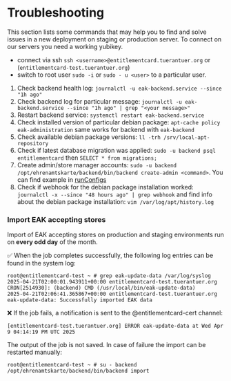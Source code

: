 # Troubleshooting

This section lists some commands that may help you to find and solve issues in a new deployment on staging or production server.
To connect on our servers you need a working yubikey.
- connect via ssh `ssh <username>@entitlementcard.tuerantuer.org` or (`entitlementcard-test.tuerantuer.org`)
- switch to root user `sudo -i` or `sudo - u <user>` to a particular user.

1) Check backend health log: `journalctl -u eak-backend.service --since "1h ago"`
2) Check backend log for particular message: `journalctl -u eak-backend.service --since "1h ago" | grep "<your message>"`
3) Restart backend service: `systemctl restart eak-backend.service`
4) Check installed version of particular debian package: `apt-cache policy eak-administration` same works for backend with `eak-backend`
5) Check available debian package versions: `ll -trh /srv/local-apt-repository`
6) Check if latest database migration was applied: `sudo -u backend psql entitlementcard` then `SELECT * from migrations;`
7) Create admin/store manager accounts: `sudo -u backend /opt/ehrenamtskarte/backend/bin/backend create-admin <command>`. You can find example in [runConfigs](../.idea/runConfigurations)
8) Check if webhook for the debian package installation worked: `journalctl -x --since "48 hours ago" | grep webhook` and find info about the debian package installation: `vim /var/log/apt/history.log`

### Import EAK accepting stores

Import of EAK accepting stores on production and staging environments run on **every odd day** of the month.

:white_check_mark: When the job completes successfully, the following log entries can be found in the system log:

```
root@entitlementcard-test ~ # grep eak-update-data /var/log/syslog
2025-04-21T02:00:01.943911+00:00 entitlementcard-test.tuerantuer.org CRON[2514930]: (backend) CMD (/usr/local/bin/eak-update-data)
2025-04-21T02:06:41.365867+00:00 entitlementcard-test.tuerantuer.org eak-update-data: Successfully imported EAK data
```

:x: If the job fails, a notification is sent to the @entitlementcard-cert channel:

`[entitlementcard-test.tuerantuer.org] ERROR eak-update-data at Wed Apr 9 04:14:19 PM UTC 2025`

The output of the job is not saved.
In case of failure the import can be restarted manually:

```
root@entitlementcard-test ~ # su - backend /opt/ehrenamtskarte/backend/bin/backend import
```
